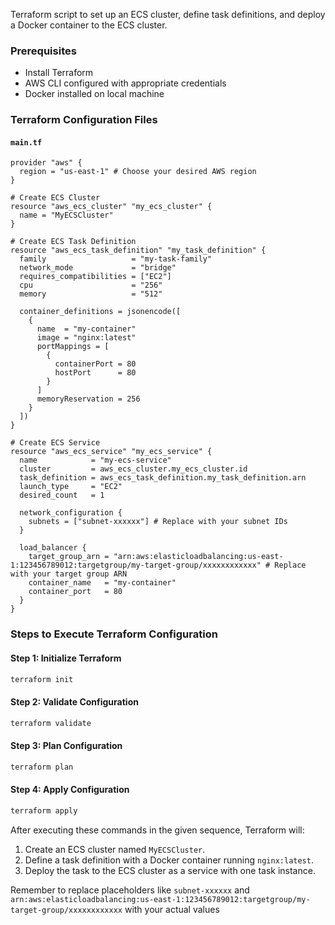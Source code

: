 Terraform script to set up an ECS cluster, define task definitions, and deploy a Docker container to the ECS cluster.

### Prerequisites
- Install Terraform
- AWS CLI configured with appropriate credentials
- Docker installed on local machine

### Terraform Configuration Files

#### `main.tf`
```hcl
provider "aws" {
  region = "us-east-1" # Choose your desired AWS region
}

# Create ECS Cluster
resource "aws_ecs_cluster" "my_ecs_cluster" {
  name = "MyECSCluster"
}

# Create ECS Task Definition
resource "aws_ecs_task_definition" "my_task_definition" {
  family                   = "my-task-family"
  network_mode             = "bridge"
  requires_compatibilities = ["EC2"]
  cpu                      = "256"
  memory                   = "512"

  container_definitions = jsonencode([
    {
      name  = "my-container"
      image = "nginx:latest"
      portMappings = [
        {
          containerPort = 80
          hostPort      = 80
        }
      ]
      memoryReservation = 256
    }
  ])
}

# Create ECS Service
resource "aws_ecs_service" "my_ecs_service" {
  name            = "my-ecs-service"
  cluster         = aws_ecs_cluster.my_ecs_cluster.id
  task_definition = aws_ecs_task_definition.my_task_definition.arn
  launch_type     = "EC2"
  desired_count   = 1

  network_configuration {
    subnets = ["subnet-xxxxxx"] # Replace with your subnet IDs
  }

  load_balancer {
    target_group_arn = "arn:aws:elasticloadbalancing:us-east-1:123456789012:targetgroup/my-target-group/xxxxxxxxxxxx" # Replace with your target group ARN
    container_name   = "my-container"
    container_port   = 80
  }
}
```

### Steps to Execute Terraform Configuration

#### Step 1: Initialize Terraform
```bash
terraform init
```

#### Step 2: Validate Configuration
```bash
terraform validate
```

#### Step 3: Plan Configuration
```bash
terraform plan
```

#### Step 4: Apply Configuration
```bash
terraform apply
```

After executing these commands in the given sequence, Terraform will:

1. Create an ECS cluster named `MyECSCluster`.
2. Define a task definition with a Docker container running `nginx:latest`.
3. Deploy the task to the ECS cluster as a service with one task instance.

Remember to replace placeholders like `subnet-xxxxxx` and `arn:aws:elasticloadbalancing:us-east-1:123456789012:targetgroup/my-target-group/xxxxxxxxxxxx` with your actual values
